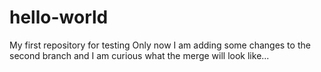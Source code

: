 # hello-world
My first repository for testing
Only now I am adding some changes to the second branch and I am curious what the merge will look like...
